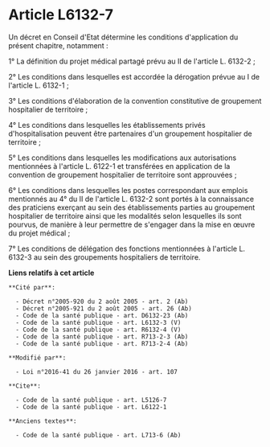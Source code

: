 # Article L6132-7

Un décret en Conseil d'Etat détermine les conditions d'application du présent chapitre, notamment : 

1° La définition du projet médical partagé prévu au II de l'article L. 6132-2 ; 

2° Les conditions dans lesquelles est accordée la dérogation prévue au I de l'article L. 6132-1 ; 

3° Les conditions d'élaboration de la convention constitutive de groupement hospitalier de territoire ; 

4° Les conditions dans lesquelles les établissements privés d'hospitalisation peuvent être partenaires d'un groupement
hospitalier de territoire ; 

5° Les conditions dans lesquelles les modifications aux autorisations mentionnées à l'article L. 6122-1 et transférées en
application de la convention de groupement hospitalier de territoire sont approuvées ; 

6° Les conditions dans lesquelles les postes correspondant aux emplois mentionnés au 4° du II de l'article L. 6132-2 sont
portés à la connaissance des praticiens exerçant au sein des établissements parties au groupement hospitalier de territoire
ainsi que les modalités selon lesquelles ils sont pourvus, de manière à leur permettre de s'engager dans la mise en œuvre du
projet médical ; 

7° Les conditions de délégation des fonctions mentionnées à l'article L. 6132-3 au sein des groupements hospitaliers de
territoire.

**Liens relatifs à cet article**

	**Cité par**:

	  - Décret n°2005-920 du 2 août 2005 - art. 2 (Ab)
	  - Décret n°2005-921 du 2 août 2005 - art. 26 (Ab)
	  - Code de la santé publique - art. D6132-23 (Ab)
	  - Code de la santé publique - art. L6132-3 (V)
	  - Code de la santé publique - art. R6132-4 (V)
	  - Code de la santé publique - art. R713-2-3 (Ab)
	  - Code de la santé publique - art. R713-2-4 (Ab)

	**Modifié par**:

	  - Loi n°2016-41 du 26 janvier 2016 - art. 107

	**Cite**:

	  - Code de la santé publique - art. L5126-7
	  - Code de la santé publique - art. L6122-1

	**Anciens textes**:

	  - Code de la santé publique - art. L713-6 (Ab)
